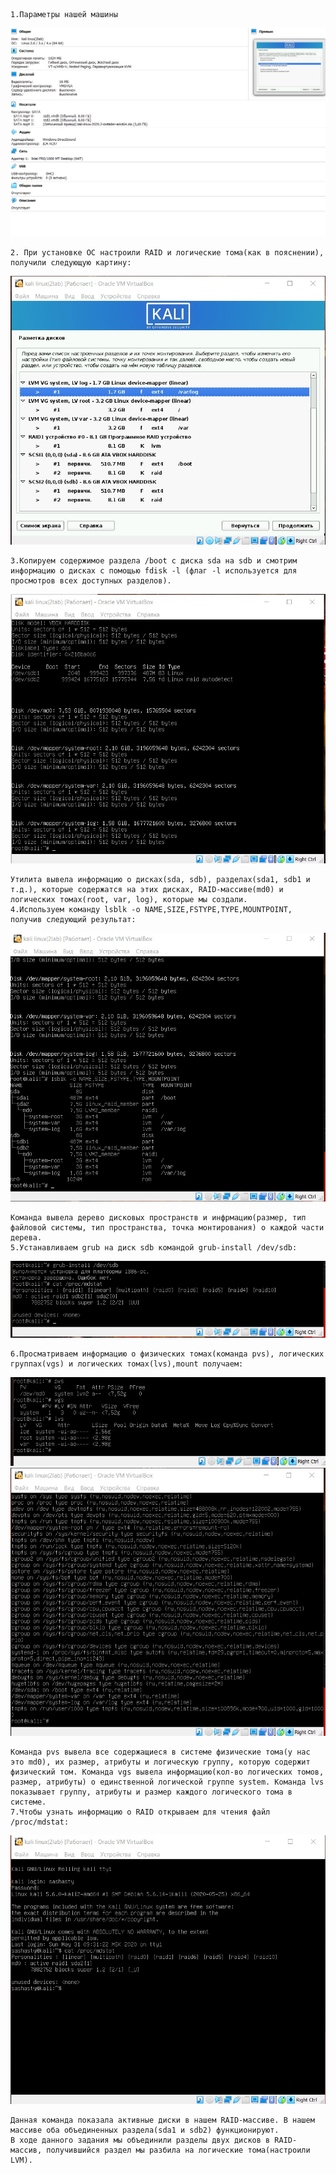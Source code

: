     1.Параметры нашей машины
![](https://github.com/sashasty/labs-Linux/blob/master/lab2/%20images/1.jpg)

    2. При установке ОС настроили RAID и логические тома(как в пояснении), получили следующую картину:
![](https://github.com/sashasty/labs-Linux/blob/master/lab2/%20images/2.jpg)

    3.Копируем содержимое раздела /boot с диска sda на sdb и смотрим информацию о дисках с помощью fdisk -l (флаг -l используется для просмотров всех доступных разделов).
![](https://github.com/sashasty/labs-Linux/blob/master/lab2/%20images/3.jpg)

    Утилита вывела информацию о дисках(sda, sdb), разделах(sda1, sdb1 и т.д.), которые содержатся на этих дисках, RAID-массиве(md0) и логических томах(root, var, log), которые мы создали.
    4.Используем команду lsblk -o NAME,SIZE,FSTYPE,TYPE,MOUNTPOINT, получив следующий результат:
![](https://github.com/sashasty/labs-Linux/blob/master/lab2/%20images/4.jpg)

    Команда вывела дерево дисковых пространств и инфрмацию(размер, тип файловой системы, тип пространства, точка монтирования) о каждой части дерева.
    5.Устанавливаем grub на диск sdb командой grub-install /dev/sdb:
![](https://github.com/sashasty/labs-Linux/blob/master/lab2/%20images/5.jpg)

    6.Просматриваем информацию о физических томах(команда pvs), логических группах(vgs) и логических томах(lvs),mount получаем:
![](https://github.com/sashasty/labs-Linux/blob/master/lab2/%20images/6.jpg)
![](https://github.com/sashasty/labs-Linux/blob/master/lab2/%20images/7.jpg)

    Команда pvs вывела все содержащиеся в системе физические тома(у нас это md0), их размер, атрибуты и логическую группу, которую содержит физический том. Команда vgs вывела информацию(кол-во логических томов, размер, атрибуты) о единственной логической группе system. Команда lvs показывает группу, атрибуты и размер каждого логического тома в системе.
    7.Чтобы узнать информацию о RAID открываем для чтения файл /proc/mdstat:
![](https://github.com/sashasty/labs-Linux/blob/master/lab2/%20images/8.jpg)

    Данная команда показала активные диски в нашем RAID-массиве. В нашем массиве оба объединенных раздела(sda1 и sdb2) функционируют.
    В ходе данного задания мы объединили разделы двух дисков в RAID-массив, получившийся раздел мы разбила на логические тома(настроили LVM).
